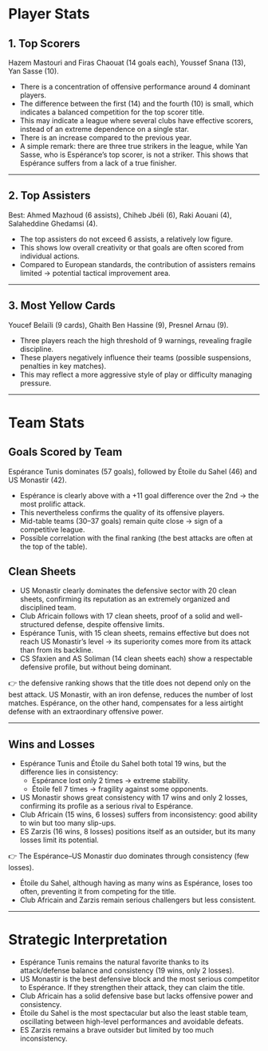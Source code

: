 # Player Stats

## 1. Top Scorers
 Hazem Mastouri and Firas Chaouat (14 goals each), Youssef Snana (13), Yan Sasse (10).

- There is a concentration of offensive performance around 4 dominant players.  
- The difference between the first (14) and the fourth (10) is small, which indicates a balanced competition for the top scorer title.  
- This may indicate a league where several clubs have effective scorers, instead of an extreme dependence on a single star.  
- There is an increase compared to the previous year.  
- A simple remark: there are three true strikers in the league, while Yan Sasse, who is Espérance’s top scorer, is not a striker. This shows that Espérance suffers from a lack of a true finisher.  

---

## 2. Top Assisters

Best: Ahmed Mazhoud (6 assists), Chiheb Jbéli (6), Raki Aouani (4), Salaheddine Ghedamsi (4).

- The top assisters do not exceed 6 assists, a relatively low figure.  
- This shows low overall creativity or that goals are often scored from individual actions.  
- Compared to European standards, the contribution of assisters remains limited → potential tactical improvement area.  

---

## 3. Most Yellow Cards

Youcef Belaïli (9 cards), Ghaith Ben Hassine (9), Presnel Arnau (9).

- Three players reach the high threshold of 9 warnings, revealing fragile discipline.  
- These players negatively influence their teams (possible suspensions, penalties in key matches).  
- This may reflect a more aggressive style of play or difficulty managing pressure.  

---

# Team Stats

## Goals Scored by Team

Espérance Tunis dominates (57 goals), followed by Étoile du Sahel (46) and US Monastir (42).

- Espérance is clearly above with a +11 goal difference over the 2nd → the most prolific attack.  
- This nevertheless confirms the quality of its offensive players.  
- Mid-table teams (30–37 goals) remain quite close → sign of a competitive league.  
- Possible correlation with the final ranking (the best attacks are often at the top of the table).  


## Clean Sheets

- US Monastir clearly dominates the defensive sector with 20 clean sheets, confirming its reputation as an extremely organized and disciplined team.  
- Club Africain follows with 17 clean sheets, proof of a solid and well-structured defense, despite offensive limits.  
- Espérance Tunis, with 15 clean sheets, remains effective but does not reach US Monastir’s level → its superiority comes more from its attack than from its backline.  
- CS Sfaxien and AS Soliman (14 clean sheets each) show a respectable defensive profile, but without being dominant.  

👉 the defensive ranking shows that the title does not depend only on the best attack. US Monastir, with an iron defense, reduces the number of lost matches. Espérance, on the other hand, compensates for a less airtight defense with an extraordinary offensive power.  

---

## Wins and Losses

- Espérance Tunis and Étoile du Sahel both total 19 wins, but the difference lies in consistency:  
  - Espérance lost only 2 times → extreme stability.  
  - Étoile fell 7 times → fragility against some opponents.  
- US Monastir shows great consistency with 17 wins and only 2 losses, confirming its profile as a serious rival to Espérance.  
- Club Africain (15 wins, 6 losses) suffers from inconsistency: good ability to win but too many slip-ups.  
- ES Zarzis (16 wins, 8 losses) positions itself as an outsider, but its many losses limit its potential.  

👉 The Espérance–US Monastir duo dominates through consistency (few losses).  
- Étoile du Sahel, although having as many wins as Espérance, loses too often, preventing it from competing for the title.  
- Club Africain and Zarzis remain serious challengers but less consistent.  

---

# Strategic Interpretation 

- Espérance Tunis remains the natural favorite thanks to its attack/defense balance and consistency (19 wins, only 2 losses).  
- US Monastir is the best defensive block and the most serious competitor to Espérance. If they strengthen their attack, they can claim the title.  
- Club Africain has a solid defensive base but lacks offensive power and consistency.  
- Étoile du Sahel is the most spectacular but also the least stable team, oscillating between high-level performances and avoidable defeats.  
- ES Zarzis remains a brave outsider but limited by too much inconsistency.  
